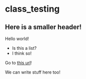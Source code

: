 # class_testing

## Here is a smaller header!

Hello world!

  * Is this a list?
  * I think so!
  
Go to [this url](https://www.python.org/downloads/)!

We can write stuff here too!
